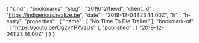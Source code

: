 {
  "kind" : "bookmarks",
  "slug" : "2019/12/fievd",
  "client_id" : "https://indigenous.realize.be",
  "date" : "2019-12-04T23:14:00Z",
  "h" : "h-entry",
  "properties" : {
    "name" : [ "No Time To Die Trailer" ],
    "bookmark-of" : [ "https://youtu.be/Og2vYP7VzUs" ],
    "published" : [ "2019-12-04T23:14:00Z" ]
  }
}
